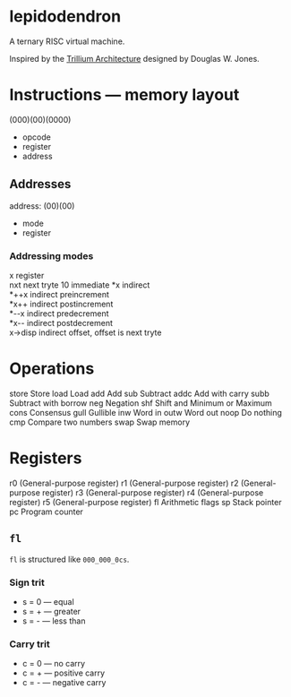 # lepidodendron

A ternary RISC virtual machine.

Inspired by the [Trillium Architecture](https://homepage.cs.uiowa.edu/~dwjones/ternary/trillium.shtml) designed by Douglas W. Jones.

# Instructions — memory layout

(000)(00)(0000)

- opcode
- register
- address

## Addresses

address: (00)(00)
- mode
- register

### Addressing modes

x         register       
nxt       next tryte
10        immediate
*x        indirect       
*++x      indirect preincrement  
*x++      indirect postincrement  
*--x      indirect predecrement   
*x--      indirect postdecrement   
x->disp   indirect offset, offset is next tryte

# Operations

store     Store
load      Load
add       Add
sub       Subtract
addc      Add with carry
subb      Subtract with borrow
neg       Negation
shf       Shift
and       Minimum
or        Maximum
cons      Consensus
gull      Gullible
inw       Word in
outw      Word out
noop      Do nothing
cmp       Compare two numbers
swap      Swap memory

# Registers

r0        (General-purpose register)
r1        (General-purpose register)
r2        (General-purpose register)
r3        (General-purpose register)
r4        (General-purpose register)
r5        (General-purpose register)
fl        Arithmetic flags
sp        Stack pointer
pc        Program counter

## `fl`

`fl` is structured like `000_000_0cs`.

### Sign trit

- s = 0 — equal
- s = + — greater
- s = - — less than

### Carry trit

- c = 0 — no carry
- c = + — positive carry
- c = - — negative carry
